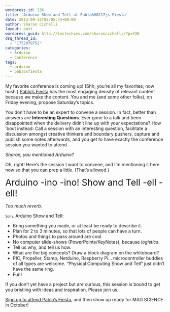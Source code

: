 ```yaml
---
wordpress_id: 236
title: 'Arduino Show and Tell at Pablo&#8217;s Fiesta'
date: 2013-09-12T08:05:44+00:00
author: Sharon Cichelli
layout: post
wordpress_guid: http://lostechies.com/sharoncichelli/?p=236
dsq_thread_id:
  - "1752078752"
categories:
  - Arduino
  - Conference
tags:
  - arduino
  - pablosfiesta
---
```

My favorite conference is coming up! (Shh, you&#8217;re all my favorites; now hush.) [Pablo&#8217;s Fiesta](http://lostechies.github.io/fiesta/) has the most engaging density of relevant content because _we_ make the content. You and me (and some other folks), on Friday evening, propose Saturday&#8217;s topics.

You don&#8217;t have to be an expert to convene a session. In fact, better than answers are **Interesting Questions**. Ever gone to a talk and been disappointed when the delivery didn&#8217;t line up with your expectations? How &#8217;bout instead: Call a session with an interesting question, facilitate a discussion amongst creative thinkers and boundary pushers, capture and publish some notes afterwards, and you get to have exactly the conference session you wanted to attend.

_Sharon, you mentioned Arduino?_

Oh, right! Here&#8217;s the session I want to convene, and I&#8217;m mentioning it here now so that you can prep a little. (That&#8217;s allowed.)

<span style="font-size: 2em;">Arduino -ino -ino! Show and Tell -ell -ell!</span>

_Too much reverb._

<span style="font-size: .7em;">Sorry.</span> Arduino Show and Tell:

  * Bring something you made, or at least be ready to describe it. 
  * Plan for 2 to 3 minutes, so that lots of people can have a turn. 
  * Photos and things to pass around are cool. 
  * No computer slide-shows (PowerPoints/KeyNotes), because _logistics_.
  * Tell us why, and tell us how.
  * What are the big concepts? Draw a block diagram on the whiteboard?
  * PIC, Propeller, Stamp, Netduino, Raspberry Pi&#8230; microcontroller buddies of all types are welcome. &#8220;Physical Computing Show and Tell&#8221; just didn&#8217;t have the same ring.
  * Fun!

If you don&#8217;t yet have a project but are curious, this session is bound to get you bristling with ideas and inspiration. Please join us.

[Sign up to attend Pablo&#8217;s Fiesta](http://lostechies.github.io/fiesta/), and then show up ready for MAD SCIENCE in October!